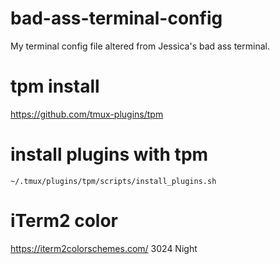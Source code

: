 # bad-ass-terminal-config
My terminal config file altered from Jessica's bad ass terminal.

# tpm install
https://github.com/tmux-plugins/tpm

# install plugins with tpm
```console
~/.tmux/plugins/tpm/scripts/install_plugins.sh
```

# iTerm2 color
https://iterm2colorschemes.com/
3024 Night